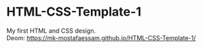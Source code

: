 # HTML-CSS-Template-1
My first HTML and CSS design.<br>
Deom: https://mk-mostafaessam.github.io/HTML-CSS-Template-1/
